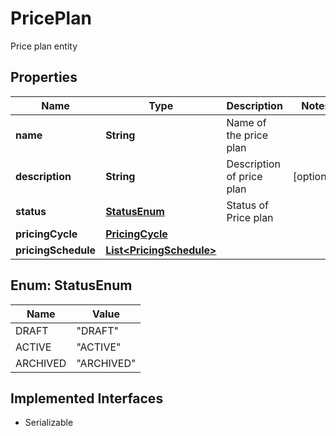 

# PricePlan

Price plan entity

## Properties

| Name | Type | Description | Notes |
|------------ | ------------- | ------------- | -------------|
|**name** | **String** | Name of the price plan |  |
|**description** | **String** | Description of price plan |  [optional] |
|**status** | [**StatusEnum**](#StatusEnum) | Status of Price plan |  |
|**pricingCycle** | [**PricingCycle**](PricingCycle.md) |  |  |
|**pricingSchedule** | [**List&lt;PricingSchedule&gt;**](PricingSchedule.md) |  |  |



## Enum: StatusEnum

| Name | Value |
|---- | -----|
| DRAFT | &quot;DRAFT&quot; |
| ACTIVE | &quot;ACTIVE&quot; |
| ARCHIVED | &quot;ARCHIVED&quot; |


## Implemented Interfaces

* Serializable


